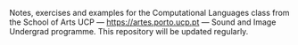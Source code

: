 Notes, exercises and examples for the Computational Languages class from the School of Arts UCP — https://artes.porto.ucp.pt — Sound and Image Undergrad programme.
This repository will be updated regularly.
